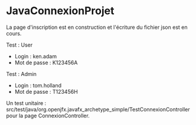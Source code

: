 # JavaConnexionProjet

La page d'inscription est en construction et l'écriture du fichier json est en cours.

Test : User
- Login : ken.adam
- Mot de passe : K123456A

Test : Admin
- Login : tom.holland
- Mot de passe : T123456H

Un test unitaire : src/test/java/org.openjfx.javafx_archetype_simple/TestConnexionController pour la page ConnexionController.
